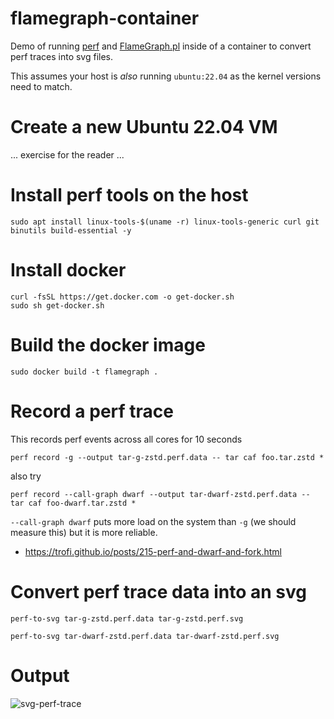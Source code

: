 # flamegraph-container

Demo of running [perf](https://www.brendangregg.com/perf.html) and [FlameGraph.pl](https://github.com/brendangregg/FlameGraph) inside of a container to convert perf traces into svg files.

This assumes your host is *also* running `ubuntu:22.04` as the kernel versions need to match.

# Create a new Ubuntu 22.04 VM

... exercise for the reader ...

# Install perf tools on the host

```
sudo apt install linux-tools-$(uname -r) linux-tools-generic curl git binutils build-essential -y
```

# Install docker

```
curl -fsSL https://get.docker.com -o get-docker.sh
sudo sh get-docker.sh
```

# Build the docker image

```
sudo docker build -t flamegraph .
```

# Record a perf trace

This records perf events across all cores for 10 seconds

```
perf record -g --output tar-g-zstd.perf.data -- tar caf foo.tar.zstd *
```

also try

```
perf record --call-graph dwarf --output tar-dwarf-zstd.perf.data -- tar caf foo-dwarf.tar.zstd *
```

`--call-graph dwarf` puts more load on the system than `-g` (we should measure this) but it is more reliable.

* https://trofi.github.io/posts/215-perf-and-dwarf-and-fork.html


# Convert perf trace data into an svg

```
perf-to-svg tar-g-zstd.perf.data tar-g-zstd.perf.svg
```

```
perf-to-svg tar-dwarf-zstd.perf.data tar-dwarf-zstd.perf.svg
```

# Output

![svg-perf-trace]()

